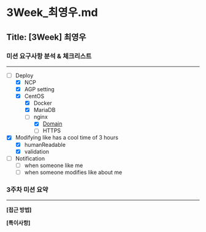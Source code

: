 # 3Week_최영우.md

## Title: [3Week] 최영우

### 미션 요구사항 분석 & 체크리스트

---

- [ ] Deploy 
  - [x] NCP
  - [x] AGP setting
  - [x] CentOS
    - [x] Docker
    - [x] MariaDB
    - [ ] nginx 
      - [x] [Domain](https://www.uoise.xyz)
      - [ ] HTTPS
- [x] Modifying like has a cool time of 3 hours
  - [x] humanReadable
  - [x] validation
- [ ] Notification
  - [ ] when someone like me
  - [ ] when someone modifies like about me 

### 3주차 미션 요약

---

**[접근 방법]**

**[특이사항]**
